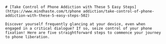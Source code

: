 
    # [Take Control of Phone Addiction with These 5 Easy Steps](https://www.mindhaste.com/t/phone addiction/take-control-of-phone-addiction-with-these-5-easy-steps-502)

    Discover yourself frequently glancing at your device, even when engaged in a critical dialogue? If so, seize control of your phone fixation! Here are five straightforward steps to commence your journey to phone liberation.
    
